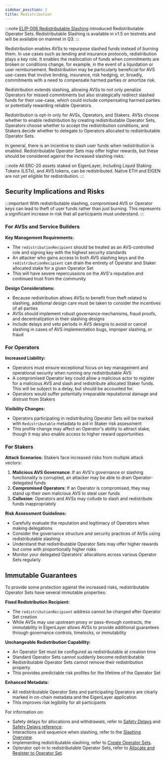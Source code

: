 ```yaml
---
sidebar_position: 2
title: Redistribution
---
```


:::note
[ELIP-006 Redistributable Slashing](https://github.com/eigenfoundation/ELIPs/blob/main/ELIPs/ELIP-006.md) introduced Redistributable Operator Sets.
Redistributable Slashing is available in v1.5 on testnets and will be available on mainnet in Q3.
:::

Redistribution enables AVSs to repurpose slashed funds instead of burning them. In use cases such as lending and insurance protocols, 
redistribution plays a key role. It enables the reallocation of funds when commitments are broken or conditions change, for example, 
in the event of a liquidation or user reimbursement. Redistribution may be particularly beneficial for AVS use-cases that involve 
lending, insurance, risk hedging, or, broadly, commitments with a need to compensate harmed parties or amortize risk.

Redistribution extends slashing, allowing AVSs to not only penalize Operators for missed commitments but also strategically 
redirect slashed funds for their use-case, which could include compensating harmed parties or potentially rewarding reliable Operators.

Redistribution is opt-in only for AVSs, Operators, and Stakers. AVSs choose whether to enable redistribution by creating
redistributable Operator Sets, Operators choose whether to accept the redistribution conditions, and Stakers decide whether 
to delegate to Operators allocated to redistributable Operator Sets.

In general, there is an incentive to slash user funds when redistribution is enabled. Redistributable Operator Sets 
may offer higher rewards, but these should be considered against the increased slashing risks.

:::note
All ERC-20 assets staked on EigenLayer, including Liquid Staking Tokens (LSTs), and AVS tokens, can be redistributed. Native ETH and EIGEN are not yet eligible for redistribution.
:::

## Security Implications and Risks

:::important
With redistributable slashing, compromised AVS or Operator keys can lead to theft of user funds rather than just burning. This represents a significant increase in risk that all participants must understand.
:::

### For AVSs and Service Builders

**Key Management Requirements:**
- The `redistributionRecipient` should be treated as an AVS-controlled role and signing key with the highest security standards
- An attacker who gains access to both AVS slashing keys and the `redistributionRecipient` can drain the entirety of Operator and Staker allocated stake for a given Operator Set
- This will have severe repercussions on the AVS's reputation and continued trust from the community

**Design Considerations:**
- Because redistribution allows AVSs to benefit from theft related to slashing, additional design care must be taken to consider the incentives of all parties
- AVSs should implement robust governance mechanisms, fraud proofs, and decentralization in their slashing designs
- Include delays and veto periods in AVS designs to avoid or cancel slashing in cases of AVS implementation bugs, improper slashing, or fraud

### For Operators

**Increased Liability:**
- Operators must ensure exceptional focus on key management and operational security when running *any* redistributable AVS
- A compromised Operator key could allow a malicious actor to register for a malicious AVS and slash and redistribute allocated Staker funds. This will be subject to a delay, but should be accounted for.
- Operators would suffer potentially irreparable reputational damage and distrust from Stakers

**Visibility Changes:**
- Operators participating in redistributing Operator Sets will be marked with `Redistributable` metadata to aid in Staker risk assessment
- This profile change may affect an Operator's ability to attract stake, though it may also enable access to higher reward opportunities

### For Stakers

**Attack Scenarios:**
Stakers face increased risks from multiple attack vectors:

1. **Malicious AVS Governance**: If an AVS's governance or slashing functionality is corrupted, an attacker may be able to drain Operator-delegated funds
2. **Compromised Operators**: If an Operator is compromised, they may stand up their own malicious AVS to steal user funds
3. **Collusion**: Operators and AVSs may collude to slash and redistribute funds inappropriately

**Risk Assessment Guidelines:**
- Carefully evaluate the reputation and legitimacy of Operators when making delegations
- Consider the governance structure and security practices of AVSs using redistributable slashing
- Understand that redistributable Operator Sets may offer higher rewards but come with proportionally higher risks
- Monitor your delegated Operators' allocations across various Operator Sets regularly

## Immutable Guarantees

To provide some protection against the increased risks, redistributable Operator Sets have several immutable properties:

**Fixed Redistribution Recipient:**
- The `redistributionRecipient` address cannot be changed after Operator Set creation
- While AVSs may use upstream proxy or pass-through contracts, the immutability in EigenLayer allows AVSs to provide additional guarantees through governance controls, timelocks, or immutability

**Unchangeable Redistribution Capability:**
- An Operator Set must be configured as redistributable at creation time
- Standard Operator Sets cannot suddenly become redistributable
- Redistributable Operator Sets cannot remove their redistribution property
- This provides predictable risk profiles for the lifetime of the Operator Set

**Enhanced Metadata:**
- All redistributable Operator Sets and participating Operators are clearly marked in on-chain metadata and the EigenLayer application
- This improves risk legibility for all participants

For information on: 

* Safety delays for allocations and withdrawals, refer to [Safety Delays](safety-delays-concept.md) and [Safety Delays reference](../../reference/safety-delays-reference.md).
* Interactions and sequence when slashing, refer to the [Slashing Overview](slashing-concept.md).
* Implementing redistributable slashing, refer to [Create Operator Sets](../../developers/howto/build/operator-sets/create-operator-sets.md).
* Opterator opt-in to redistributable Operator Sets, refer to [Allocate and Register to Operator Set](../../operators/howto/operator-sets.md).

